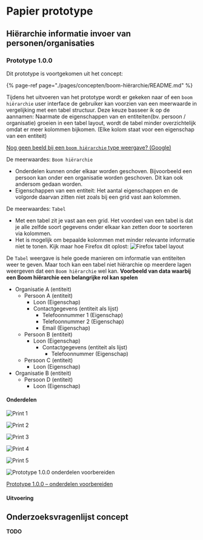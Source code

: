 # Papier prototype


## Hiërarchie informatie invoer van personen/organisaties


### Prototype 1.0.0
Dit prototype is voortgekomen uit het concept:

{% page-ref page="./pages/concepten/boom-hiërarchie/README.md" %}

Tijdens het uitvoeren van het prototype wordt er gekeken naar of een `boom hiërarchie` user interface de gebruiker kan voorzien van een meerwaarde in vergelijking met een tabel structuur. Deze keuze basseer ik op de aannamen: Naarmate de eigenschappen van en entiteiten(bv. persoon / organisatie) groeien in een tabel layout, wordt de tabel minder overzichtelijk omdat er meer kolommen bijkomen. (Elke kolom staat voor een eigenschap van een entiteit)

[Nog geen beeld bij een `boom hiërarchie` type weergave? (Google)](https://www.google.com/search?client=firefox-b-d&channel=trow&biw=2332&bih=1397&tbm=isch&sa=1&ei=4-kIXcXPDNXE8gKE_rO4BQ&q=boom+hierarchy+data&oq=boom+hierarchy+data&gs_l=img.3...0.0..5686...0.0..0.0.0.......0......gws-wiz-img.9Q0GWwLo8rU)



De meerwaardes: `Boom hiërarchie`
* Onderdelen kunnen onder elkaar worden geschoven. Bijvoorbeeld een persoon kan onder een organisatie worden geschoven. Dit kan ook andersom gedaan worden.
* Eigenschappen van een entiteit: Het aantal eigenschappen en de volgorde daarvan zitten niet zoals bij een grid vast aan kolommen.

De meerwaardes: `Tabel`
* Met een tabel zit je vast aan een grid. Het voordeel van een tabel is dat je alle zelfde soort gegevens onder elkaar kan zetten door te soorteren via kolommen.
* Het is mogelijk om bepaalde kolommen met minder relevante informatie niet te tonen. Kijk maar hoe Firefox dit oplost: ![Firefox tabel layout](content/1.0.0/firefox-tabel-layout.png)


De `Tabel` weergave is hele goede manieren om informatie van entiteiten weer te geven. Maar toch kan een tabel niet hiërarchie op meerdere lagen weergeven dat een `Boom hiërarchie` wel kan.
**Voorbeeld van data waarbij een Boom hiërarchie een belangrijke rol kan spelen**
* Organisatie A (entiteit)
  * Persoon A (entiteit)
    * Loon (Eigenschap)
    * Contactgegevens (entiteit als lijst)
      * Telefoonnummer 1 (Eigenschap)
      * Telefoonnummer 2 (Eigenschap)
      * Email (Eigenschap)
  * Persoon B (entiteit)
    * Loon (Eigenschap)
      * Contactgegevens (entiteit als lijst)
        * Telefoonnummer (Eigenschap)
  * Persoon C (entiteit)
    * Loon (Eigenschap)
* Organisatie B (entiteit)
  * Persoon D (entiteit)
    * Loon (Eigenschap)



#### Onderdelen

![Print 1](content/1.0.0/print1.png)

![Print 2](content/1.0.0/print2.png)

![Print 3](content/1.0.0/print3.png)

![Print 4](content/1.0.0/print4.png)

![Print 5](content/1.0.0/print5.png)

![Prototype 1.0.0 onderdelen voorbereiden](content/1.0.0/prototype-1.0.0-components.jpg)

[Prototype 1.0.0 – onderdelen voorbereiden](content/1.0.0/prototype-1.0.0-components.jpg)

#### Uitvoering


## Onderzoeksvragenlijst concept 

**TODO**